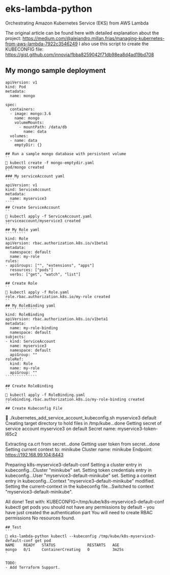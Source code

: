 # eks-lambda-python
Orchestrating Amazon Kubernetes Service (EKS) from AWS Lambda

The original article can be found here with detailed explanation about the project: https://medium.com/@alejandro.millan.frias/managing-kubernetes-from-aws-lambda-7922c3546249
I also use this script to create the KUBECONFIG file:
https://gist.github.com/innovia/fbba8259042f71db98ea8d4ad19bd708

## My mongo sample deployment
```````````````
apiVersion: v1
kind: Pod
metadata:
  name: mongo
  
spec:
  containers:
  - image: mongo:3.6
    name: mongo
    volumeMounts:
      - mountPath: /data/db
        name: data
  volumes:
  - name: data
    emptyDir: {}

## Run a sample mongo database with persistent volume
``
🐳 kubectl create -f mongo-emptydir.yaml                          
pod/mongo created
``
### My serviceAccount yaml
````
apiVersion: v1
kind: ServiceAccount
metadata:
  name: myservice3
````
## Create ServiceAccount
``
🐳 kubectl apply -f ServiceAccount.yaml
serviceaccount/myservice3 created
``
## My Role yaml
`````````
kind: Role
apiVersion: rbac.authorization.k8s.io/v1beta1
metadata: 
  namespace: default
  name: my-role
rules: 
- apiGroups: ["", "extensions", "apps"]
  resources: ["pods"]
  verbs: ["get", "watch", "list"]

## Create Role
``
🐳 kubectl apply -f Role.yaml
role.rbac.authorization.k8s.io/my-role created
``
## My RoleBinding yaml
``````````````
kind: RoleBinding
apiVersion: rbac.authorization.k8s.io/v1beta1
metadata: 
  name: my-role-binding
  namespace: default
subjects: 
- kind: ServiceAccount 
  name: myservice3
  namespace: default
  apiGroup: ""
roleRef: 
  kind: Role
  name: my-role
  apiGroup: ""
``````````````

## Create RoleBinding
``
🐳 kubectl apply -f RoleBinding.yaml
rolebinding.rbac.authorization.k8s.io/my-role-binding created
``
## Create Kubeconfig File
`````````````````````
🐳 ./kubernetes_add_service_account_kubeconfig.sh myservice3 default
Creating target directory to hold files in /tmp/kube...done
Getting secret of service account myservice3 on default
Secret name: myservice3-token-l65c2

Extracting ca.crt from secret...done
Getting user token from secret...done
Setting current context to: minikube
Cluster name: minikube
Endpoint: https://192.168.99.104:8443

Preparing k8s-myservice3-default-conf
Setting a cluster entry in kubeconfig...Cluster "minikube" set.
Setting token credentials entry in kubeconfig...User "myservice3-default-minikube" set.
Setting a context entry in kubeconfig...Context "myservice3-default-minikube" modified.
Setting the current-context in the kubeconfig file...Switched to context "myservice3-default-minikube".

All done! Test with:
KUBECONFIG=/tmp/kube/k8s-myservice3-default-conf kubectl get pods
you should not have any permissions by default - you have just created the authentication part
You will need to create RBAC permissions
No resources found.
`````````````````````
## Test
```
🐳 eks-lambda-python kubectl --kubeconfig /tmp/kube/k8s-myservice3-default-conf get pod
NAME    READY   STATUS              RESTARTS   AGE
mongo   0/1     ContainerCreating   0          3m25s
`

TODO:
- Add Terraform Support.

